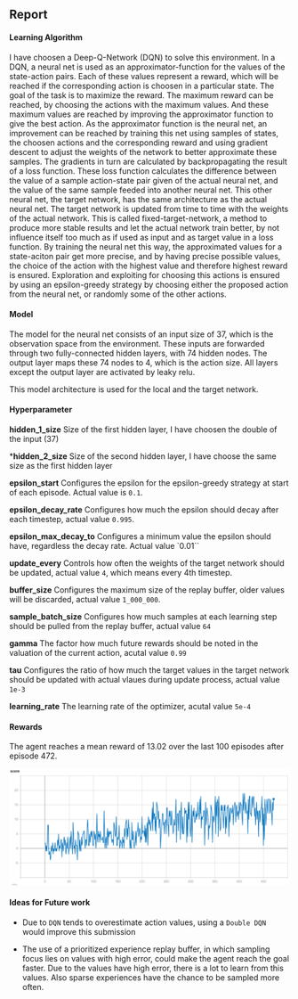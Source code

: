 ## Report

#### Learning Algorithm

I have choosen a Deep-Q-Network (DQN) to solve this environment. In a DQN, a neural net is used as an approximator-function for the values of the state-action pairs. Each of these values represent a reward, which will be reached if the corresponding action is choosen in a particular state. The goal of the task is to maximize the reward. The maximum reward can be reached, by choosing the actions with the maximum values. And these maximum values are reached by improving the approximator function to give the best action. As the approximator function is the neural net, an improvement can be reached by training this net using samples of states, the choosen actions and the corresponding reward and using gradient descent to adjust the weights of the network to better approximate these samples. The gradients in turn are calculated by backpropagating the result of a loss function. These loss function calculates the difference between the value of a sample action-state pair given of the actual neural net, and the value of the same sample feeded into another neural net. This other neural net, the target network, has the same architecture as the actual neural net. The target network is updated from time to time with the weights of the actual network. This is called fixed-target-network, a method to produce more stable results and let the actual network train better, by not influence itself too much as if used as input and as target value in a loss function. By training the neural net this way, the approximated values for a state-aciton pair get more precise, and by having precise possible values, the choice of the action with the highest value and therefore highest reward is ensured. Exploration and exploiting for choosing this actions is ensured by using an epsilon-greedy strategy by choosing either the proposed action from the neural net, or randomly some of the other actions.

#### Model

The model for the neural net consists of an input size of 37, which is the observation space from the environment. These inputs are forwarded through two fully-connected hidden layers, with 74 hidden nodes. The output layer maps these 74 nodes to 4, which is the action size. All layers except the output layer are activated by leaky relu.

This model architecture is used for the local and the target network.

#### Hyperparameter
**hidden_1_size**
Size of the first hidden layer, I have choosen the double of the input (37)

***hidden_2_size**
Size of the second hidden layer, I have choose the same size as the first hidden layer

**epsilon_start**
Configures the epsilon for the epsilon-greedy strategy at start of each episode. Actual value is `0.1`.

**epsilon_decay_rate**
Configures how much the epsilon should decay after each timestep, actual value `0.995`.

**epsilon_max_decay_to**
Configures a minimum value the epsilon should have, regardless the decay rate. Actual value `0.01``

**update_every**
Controls how often the weights of the target network should be updated, actual value `4`, which means every 4th timestep.

**buffer_size**
Configures the maximum size of the replay buffer, older values will be discarded, actual value `1_000_000`.

**sample_batch_size**
Configures how much samples at each learning step should be pulled from the replay buffer, actual value `64`

**gamma**
The factor how much future rewards should be noted in the valuation of the current action, acutal value `0.99`

**tau**
Configures the ratio of how much the target values in the target network should be updated with actual vlaues during update process, actual value `1e-3`

**learning_rate**
The learning rate of the optimizer, acutal value `5e-4`

#### Rewards

The agent reaches a mean reward of 13.02 over the last 100 episodes after episode 472.

![mean reward plot](tensorboard_reward.png)

#### Ideas for Future work

- Due to `DQN` tends to overestimate action values, using a `Double DQN` would improve this submission

- The use of a prioritized experience replay buffer, in which sampling focus lies on values with high error, could make the agent reach the goal faster. Due to the values have high error, there is a lot to learn from this values. Also sparse experiences have the chance to be sampled more often.